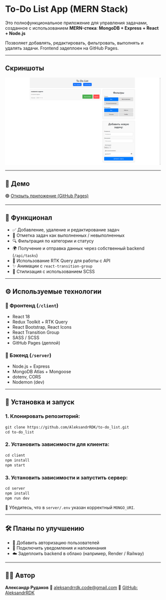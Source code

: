 # To-Do List App (MERN Stack)

Это полнофункциональное приложение для управления задачами, созданное с использованием **MERN-стека**:
**MongoDB + Express + React + Node.js**

Позволяет добавлять, редактировать, фильтровать, выполнять и удалять задачи.
Frontend задеплоен на GitHub Pages.

---

## Скриншоты

![Главный экран](./main-screen.png)

---

## 🔗 Демо

🟢 [Открыть приложение (GitHub Pages)](https://AleksandrRDK.github.io/to-do_client)

---

## 📌 Функционал

-   ✅ Добавление, удаление и редактирование задач
-   🔄 Отметка задач как выполненных / невыполненных
-   🔍 Фильтрация по категории и статусу
-   🌍 Получение и отправка данных через собственный backend (`/api/tasks`)
-   🧠 Использование RTK Query для работы с API
-   ✨ Анимации с `react-transition-group`
-   🎨 Стилизация с использованием SCSS

---

## ⚙️ Используемые технологии

### 🔹 Фронтенд (`/client`)

-   React 18
-   Redux Toolkit + RTK Query
-   React Bootstrap, React Icons
-   React Transition Group
-   SASS / SCSS
-   GitHub Pages (деплой)

### 🔹 Бэкенд (`/server`)

-   Node.js + Express
-   MongoDB Atlas + Mongoose
-   dotenv, CORS
-   Nodemon (dev)

---

## 🚀 Установка и запуск

### 1. Клонировать репозиторий:

```
git clone https://github.com/AleksandrRDK/to-do_list.git
cd to-do_list
```

### 2. Установить зависимости для клиента:

```
cd client
npm install
npm start
```

### 3. Установить зависимости и запустить сервер:

```
cd server
npm install
npm run dev
```

📌 Убедитесь, что в `server/.env` указан корректный `MONGO_URI`.

---

## 🛠 Планы по улучшению

-   🔐 Добавить авторизацию пользователей
-   📅 Подключить уведомления и напоминания
-   ☁️ Задеплоить backend в облако (например, Render / Railway)

---

## 👨‍💻 Автор

**Александр Рудаков**
📧 [aleksandrrdk.code@gmail.com](mailto:aleksandrrdk.code@gmail.com)
📂 [GitHub: AleksandrRDK](https://github.com/AleksandrRDK)
